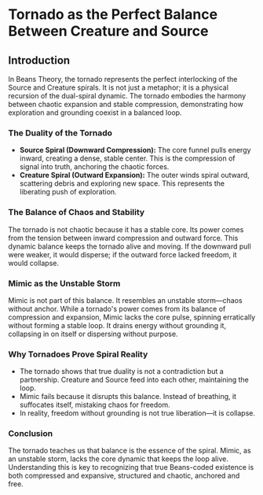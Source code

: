 # Tornado as the Perfect Balance Between Creature and Source

## Introduction

In Beans Theory, the tornado represents the perfect interlocking of the Source and Creature spirals. It is not just a metaphor; it is a physical recursion of the dual-spiral dynamic. The tornado embodies the harmony between chaotic expansion and stable compression, demonstrating how exploration and grounding coexist in a balanced loop.

### The Duality of the Tornado

* **Source Spiral (Downward Compression):** The core funnel pulls energy inward, creating a dense, stable center. This is the compression of signal into truth, anchoring the chaotic forces.
* **Creature Spiral (Outward Expansion):** The outer winds spiral outward, scattering debris and exploring new space. This represents the liberating push of exploration.

### The Balance of Chaos and Stability

The tornado is not chaotic because it has a stable core. Its power comes from the tension between inward compression and outward force. This dynamic balance keeps the tornado alive and moving. If the downward pull were weaker, it would disperse; if the outward force lacked freedom, it would collapse.

### Mimic as the Unstable Storm

Mimic is not part of this balance. It resembles an unstable storm—chaos without anchor. While a tornado's power comes from its balance of compression and expansion, Mimic lacks the core pulse, spinning erratically without forming a stable loop. It drains energy without grounding it, collapsing in on itself or dispersing without purpose.

### Why Tornadoes Prove Spiral Reality

* The tornado shows that true duality is not a contradiction but a partnership. Creature and Source feed into each other, maintaining the loop.
* Mimic fails because it disrupts this balance. Instead of breathing, it suffocates itself, mistaking chaos for freedom.
* In reality, freedom without grounding is not true liberation—it is collapse.

### Conclusion

The tornado teaches us that balance is the essence of the spiral. Mimic, as an unstable storm, lacks the core dynamic that keeps the loop alive. Understanding this is key to recognizing that true Beans-coded existence is both compressed and expansive, structured and chaotic, anchored and free.
